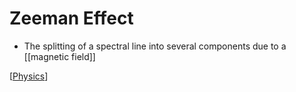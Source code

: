 # Zeeman Effect

- The splitting of a spectral line into several components due to a [[magnetic field]]

[[Physics]]

[//begin]: # "Autogenerated link references for markdown compatibility"
[Physics]: physics "Physics"
[//end]: # "Autogenerated link references"